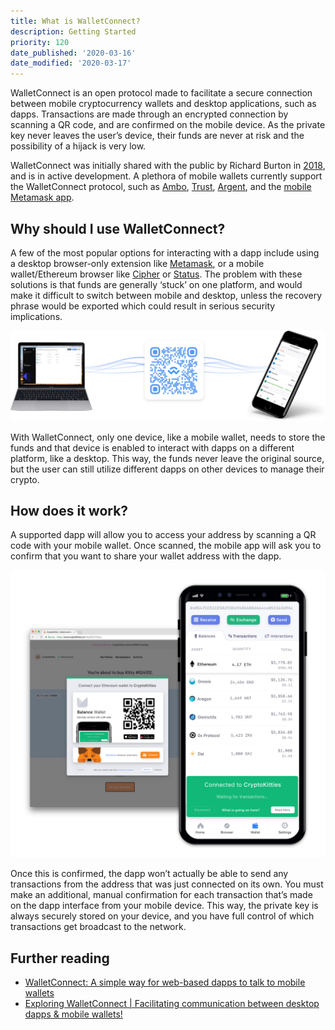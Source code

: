 ```yaml
---
title: What is WalletConnect?
description: Getting Started
priority: 120
date_published: '2020-03-16'
date_modified: '2020-03-17'
---
```


WalletConnect is an open protocol made to facilitate a secure connection between mobile cryptocurrency wallets and desktop applications, such as dapps. Transactions are made through an encrypted connection by scanning a QR code, and are confirmed on the mobile device. As the private key never leaves the user’s device, their funds are never at risk and the possibility of a hijack is very low. 

WalletConnect was initially shared with the public by Richard Burton in [2018](https://medium.com/balance-io/walletbridge-a-simple-way-for-web-based-dapps-to-talk-to-mobile-wallets-5c4015f1838c), and is in active development. A plethora of mobile wallets currently support the WalletConnect protocol, such as [Ambo](https://www.ambo.io/), [Trust](https://trustwallet.com/), [Argent](https://www.argent.xyz/), and the [mobile Metamask app](https://metamask.io/). 

## Why should I use WalletConnect?

A few of the most popular options for interacting with a dapp include using a desktop browser-only extension like [Metamask](https://metamask.io/), or a mobile wallet/Ethereum browser like [Cipher](https://www.cipherbrowser.com/) or [Status](https://status.im/). The problem with these solutions is that funds are generally ‘stuck’ on one platform, and would make it difficult to switch between mobile and desktop, unless the recovery phrase would be exported which could result in serious security implications.

![QR code](../../assets/general-knowledge/ethereum-blockchain/what-is-walletconnect/qr-connection.png)

With WalletConnect, only one device, like a mobile wallet, needs to store the funds and that device is enabled to interact with dapps on a different platform, like a desktop. This way, the funds never leave the original source, but the user can still utilize different dapps on other devices to manage their crypto.

## How does it work?

A supported dapp will allow you to access your address by scanning a QR code with your mobile wallet. Once scanned, the mobile app will ask you to confirm that you want to share your wallet address with the dapp.

![CryptoKitties example](../../assets/general-knowledge/ethereum-blockchain/what-is-walletconnect/cryptokitties-example.png)

Once this is confirmed, the dapp won’t actually be able to send any transactions from the address that was just connected on its own. You must make an additional, manual confirmation for each transaction that’s made on the dapp interface from your mobile device. This way, the private key is always securely stored on your device, and you have full control of which transactions get broadcast to the network.

## Further reading

* [WalletConnect: A simple way for web-based dapps to talk to mobile wallets](https://medium.com/balance-io/walletbridge-a-simple-way-for-web-based-dapps-to-talk-to-mobile-wallets-5c4015f1838c)
* [Exploring WalletConnect | Facilitating communication between desktop dapps & mobile wallets!](https://medium.com/@dedicatedguy/exploring-walletconnect-facilitating-thcommunication-between-desktop-dapps-mobile-wallets-f0a4424c0c2c)
